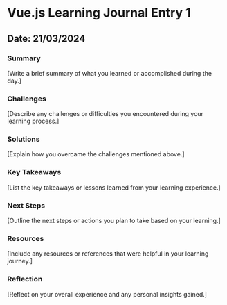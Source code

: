 # Vue.js Learning Journal Entry 1

## Date: 21/03/2024

### Summary

[Write a brief summary of what you learned or accomplished during the day.]

### Challenges

[Describe any challenges or difficulties you encountered during your learning process.]

### Solutions

[Explain how you overcame the challenges mentioned above.]

### Key Takeaways

[List the key takeaways or lessons learned from your learning experience.]

### Next Steps

[Outline the next steps or actions you plan to take based on your learning.]

### Resources

[Include any resources or references that were helpful in your learning journey.]

### Reflection

[Reflect on your overall experience and any personal insights gained.]
